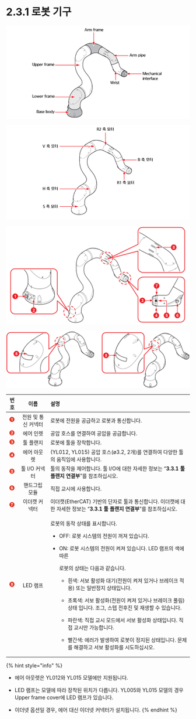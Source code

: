 # 2.3.1 로봇 기구

![&#xADF8;&#xB9BC; 7 &#xB85C;&#xBD07; &#xAE30;&#xAD6C; &#xC8FC;&#xC694; &#xBD80;&#xC704;](../../.gitbook/assets/cobot_part_name_1.png)

![&#xADF8;&#xB9BC; 8 &#xB85C;&#xBD07; &#xAE30;&#xAD6C; &#xCD95;&#xBCC4; &#xBAA8;&#xD130; ](../../.gitbook/assets/cobot_part_name_2.png)

![&#xADF8;&#xB9BC; 9 &#xB85C;&#xBD07; &#xAE30;&#xAD6C;\(YL012\) &#xC5F0;&#xACB0; &#xBC0F; &#xD45C;&#xC2DC; &#xC7A5;&#xCE58;](../../.gitbook/assets/cobot_part_name_3.png)

![&#xADF8;&#xB9BC; 10 &#xB85C;&#xBD07; &#xAE30;&#xAD6C;\(YL005: &#xC88C;, YL015: &#xC6B0;\) LED &#xB7A8;&#xD504;](../../.gitbook/assets/cobot_part_name_4.png)

<table>
  <thead>
    <tr>
      <th style="text-align:center"><b>&#xBC88;&#xD638;</b>
      </th>
      <th style="text-align:center"><b>&#xC774;&#xB984;</b>
      </th>
      <th style="text-align:left"> <b>&#xC124;&#xBA85;</b>
      </th>
    </tr>
  </thead>
  <tbody>
    <tr>
      <td style="text-align:center">
        <img src="../../.gitbook/assets/1.png" alt/>
      </td>
      <td style="text-align:center">&#xC804;&#xC6D0; &#xBC0F; &#xD1B5;&#xC2E0; &#xCEE4;&#xB125;&#xD130;</td>
      <td
      style="text-align:left">&#xB85C;&#xBD07;&#xC5D0; &#xC804;&#xC6D0;&#xC744; &#xACF5;&#xAE09;&#xD558;&#xACE0;
        &#xB85C;&#xBD07;&#xACFC; &#xD1B5;&#xC2E0;&#xD569;&#xB2C8;&#xB2E4;.</td>
    </tr>
    <tr>
      <td style="text-align:center">
        <img src="../../.gitbook/assets/2.png" alt/>
      </td>
      <td style="text-align:center">&#xC5D0;&#xC5B4; &#xC778;&#xB81B;</td>
      <td style="text-align:left">&#xACF5;&#xC555; &#xD638;&#xC2A4;&#xB97C; &#xC5F0;&#xACB0;&#xD558;&#xC5EC;
        &#xACF5;&#xC555;&#xC744; &#xACF5;&#xAE09;&#xD569;&#xB2C8;&#xB2E4;.</td>
    </tr>
    <tr>
      <td style="text-align:center">
        <img src="../../.gitbook/assets/3.png" alt/>
      </td>
      <td style="text-align:center">&#xD234; &#xD50C;&#xB79C;&#xC9C0;</td>
      <td style="text-align:left">&#xB85C;&#xBD07;&#xC5D0; &#xD234;&#xC744; &#xC7A5;&#xCC29;&#xD569;&#xB2C8;&#xB2E4;.</td>
    </tr>
    <tr>
      <td style="text-align:center">
        <img src="../../.gitbook/assets/4.png" alt/>
      </td>
      <td style="text-align:center">&#xC5D0;&#xC5B4; &#xC544;&#xC6C3;&#xB81B;</td>
      <td style="text-align:left">(YL012, YL015) &#xACF5;&#xC555; &#xD638;&#xC2A4;(&#xF8;3.2, 2&#xAC1C;)&#xB97C;
        &#xC5F0;&#xACB0;&#xD558;&#xC5EC; &#xB2E4;&#xC591;&#xD55C; &#xD234;&#xC758;
        &#xC6C0;&#xC9C1;&#xC784;&#xC5D0; &#xC0AC;&#xC6A9;&#xD569;&#xB2C8;&#xB2E4;.</td>
    </tr>
    <tr>
      <td style="text-align:center">
        <img src="../../.gitbook/assets/5.png" alt/>
      </td>
      <td style="text-align:center">&#xD234; I/O &#xCEE4;&#xB125;&#xD130;</td>
      <td style="text-align:left">&#xD234;&#xC758; &#xB3D9;&#xC791;&#xC744; &#xC81C;&#xC5B4;&#xD569;&#xB2C8;&#xB2E4;.
        &#xD234; I/O&#xC5D0; &#xB300;&#xD55C; &#xC790;&#xC138;&#xD55C; &#xC815;&#xBCF4;&#xB294;
        &#x201C;<b>3.3.1 &#xD234; &#xD50C;&#xB79C;&#xC9C0; &#xC5F0;&#xACB0;&#xBD80;</b>&#x201D;&#xB97C;
        &#xCC38;&#xC870;&#xD558;&#xC2ED;&#xC2DC;&#xC624;.</td>
    </tr>
    <tr>
      <td style="text-align:center">
        <img src="../../.gitbook/assets/6.png" alt/>
      </td>
      <td style="text-align:center">&#xD578;&#xB4DC;&#xADF8;&#xB9BD; &#xBAA8;&#xB4C8;</td>
      <td style="text-align:left">&#xC9C1;&#xC811; &#xAD50;&#xC2DC;&#xC5D0; &#xC0AC;&#xC6A9;&#xD569;&#xB2C8;&#xB2E4;.</td>
    </tr>
    <tr>
      <td style="text-align:center">
        <img src="../../.gitbook/assets/7.png" alt/>
      </td>
      <td style="text-align:center">&#xC774;&#xB354;&#xCEA3; &#xCEE4;&#xB125;&#xD130;</td>
      <td style="text-align:left">&#xC774;&#xB354;&#xCEA3;(EtherCAT) &#xAE30;&#xBC18;&#xC758; &#xB2E8;&#xC790;&#xB85C;
        &#xD234;&#xACFC; &#xD1B5;&#xC2E0;&#xD569;&#xB2C8;&#xB2E4;. &#xC774;&#xB354;&#xCEA3;&#xC5D0;
        &#xB300;&#xD55C; &#xC790;&#xC138;&#xD55C; &#xC815;&#xBCF4;&#xB294; &#x201C;<b>3.3.1 &#xD234; &#xD50C;&#xB79C;&#xC9C0; &#xC5F0;&#xACB0;&#xBD80;</b>&#x201D;&#xB97C;
        &#xCC38;&#xC870;&#xD558;&#xC2ED;&#xC2DC;&#xC624;.</td>
    </tr>
    <tr>
      <td style="text-align:center">
        <img src="../../.gitbook/assets/8.png" alt/>
      </td>
      <td style="text-align:center">LED &#xB7A8;&#xD504;</td>
      <td style="text-align:left">
        <p>&#xB85C;&#xBD07;&#xC758; &#xB3D9;&#xC791; &#xC0C1;&#xD0DC;&#xB97C; &#xD45C;&#xC2DC;&#xD569;&#xB2C8;&#xB2E4;.
          <br
          />
        </p>
        <ul>
          <li>
            <p>OFF: &#xB85C;&#xBD07; &#xC2DC;&#xC2A4;&#xD15C;&#xC758; &#xC804;&#xC6D0;&#xC774;
              &#xAEBC;&#xC838; &#xC788;&#xC2B5;&#xB2C8;&#xB2E4;.</p>
            <p></p>
          </li>
          <li>
            <p>ON: &#xB85C;&#xBD07; &#xC2DC;&#xC2A4;&#xD15C;&#xC758; &#xC804;&#xC6D0;&#xC774;
              &#xCF1C;&#xC838; &#xC788;&#xC2B5;&#xB2C8;&#xB2E4;. LED &#xB7A8;&#xD504;&#xC758;
              &#xC0C9;&#xC5D0; &#xB530;&#xB978;</p>
            <p>&#xB85C;&#xBD07;&#xC758; &#xC0C1;&#xD0DC;&#xB294; &#xB2E4;&#xC74C;&#xACFC;
              &#xAC19;&#xC2B5;&#xB2C8;&#xB2E4;.</p>
            <ul>
              <li>
                <p>&#xD770;&#xC0C9;: &#xC11C;&#xBCF4; &#xD65C;&#xC131;&#xD654; &#xB300;&#xAE30;(&#xC804;&#xC6D0;&#xC774;
                  &#xCF1C;&#xC838; &#xC788;&#xAC70;&#xB098; &#xBE0C;&#xB808;&#xC774;&#xD06C;
                  &#xC801;&#xC6A9;) &#xB610;&#xB294; &#xC77C;&#xBC18;&#xC815;&#xC9C0; &#xC0C1;&#xD0DC;&#xC785;&#xB2C8;&#xB2E4;.
                  <br
                  />
                </p>
                <p></p>
              </li>
              <li>
                <p>&#xCD08;&#xB85D;&#xC0C9;: &#xC11C;&#xBCF4; &#xD65C;&#xC131;&#xD654;(&#xC804;&#xC6D0;&#xC774;
                  &#xCF1C;&#xC838; &#xC788;&#xAC70;&#xB098; &#xBE0C;&#xB808;&#xC774;&#xD06C;
                  &#xD480;&#xB9BC;) &#xC0C1;&#xD0DC; &#xC785;&#xB2C8;&#xB2E4;. &#xC870;&#xADF8;,
                  &#xC2A4;&#xD15D; &#xC804;&#xD6C4;&#xC9C4; &#xBC0F; &#xC7AC;&#xC0DD;&#xD560;
                  &#xC218; &#xC788;&#xC2B5;&#xB2C8;&#xB2E4;.
                  <br />
                </p>
                <p></p>
              </li>
              <li>
                <p>&#xD30C;&#xB780;&#xC0C9;: &#xC9C1;&#xC811; &#xAD50;&#xC2DC; &#xBAA8;&#xB4DC;&#xC5D0;&#xC11C;
                  &#xC11C;&#xBCF4; &#xD65C;&#xC131;&#xD654; &#xC0C1;&#xD0DC;&#xC785;&#xB2C8;&#xB2E4;.
                  &#xC9C1;&#xC811; &#xAD50;&#xC2DC;&#xB9CC; &#xAC00;&#xB2A5;&#xD569;&#xB2C8;&#xB2E4;.
                  <br
                  />
                </p>
                <p></p>
              </li>
              <li>&#xBE68;&#xAC04;&#xC0C9;: &#xC5D0;&#xB7EC;&#xAC00; &#xBC1C;&#xC0DD;&#xD558;&#xC5EC;
                &#xB85C;&#xBD07;&#xC774; &#xC815;&#xC9C0;&#xB41C; &#xC0C1;&#xD0DC;&#xC785;&#xB2C8;&#xB2E4;.
                &#xBB38;&#xC81C;&#xB97C; &#xD574;&#xACB0;&#xD558;&#xACE0; &#xC11C;&#xBCF4;
                &#xD65C;&#xC131;&#xD654;&#xB97C; &#xC2DC;&#xB3C4;&#xD558;&#xC2ED;&#xC2DC;&#xC624;.</li>
            </ul>
          </li>
        </ul>
      </td>
    </tr>
  </tbody>
</table>

{% hint style="info" %}
* 에어 아웃렛은 YL012와 YL015 모델에만 지원됩니다.

* LED 램프는 모델에 따라 장착된 위치가 다릅니다. YL005와 YL015 모델의 경우 Upper frame cover에 LED 램프가 있습니다.

* 이더넷 옵션일 경우, 에어 대신 이더넷 커넥터가 설치됩니다.
{% endhint %}

